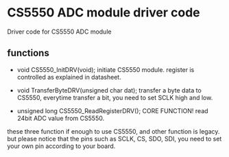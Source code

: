 # CS5550 ADC module driver code

Driver code for CS5550 ADC module

## functions


- void CS5550_InitDRV(void);
initiate CS5550 module. register is controlled as explained in datasheet.

- void TransferByteDRV(unsigned char dat);
transfer a byte data to CS5550, everytime transfer a bit, you need to set SCLK high and low.

- unsigned long CS5550_ReadRegisterDRV();
CORE FUNCTION! read 24bit ADC value from CS5550.

these three function if enough to use CS5550, and other function is legacy.
but please notice that the pins such as SCLK, CS, SDO, SDI, you need to set your own pin according to your board.
